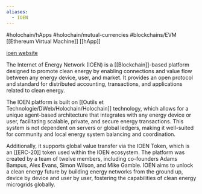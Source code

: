 ```yaml
---
aliases:
  - IOEN
---
```

#holochain/hApps #holochain/mutual-currencies #blockchains/EVM 
[[Ethereum Virtual Machine]]
[[hApp]]

[ioen website](https://www.ioen.tech)

The Internet of Energy Network (IOEN) is a [[Blockchain]]-based platform designed to promote clean energy by enabling connections and value flow between any energy device, user, and market. It provides an open protocol and standard for distributed accounting, transactions, and applications related to clean energy. 

The IOEN platform is built on [[Outils et Technologie/DWeb/Holochain/Holochain]] technology, which allows for a unique agent-based architecture that integrates with any energy device or user, facilitating scalable, private, and secure energy transactions. This system is not dependent on servers or global ledgers, making it well-suited for community and local energy system balancing and coordination. 

Additionally, it supports global value transfer via the IOEN Token, which is an [[ERC-20]] token used within the IOEN ecosystem. The platform was created by a team of twelve members, including co-founders Adams Bampus, Alex Evans, Simon Wilson, and Mike Gamble. IOEN aims to unlock a clean energy future by building energy networks from the ground up, device by device and user by user, fostering the capabilities of clean energy microgrids globally.
